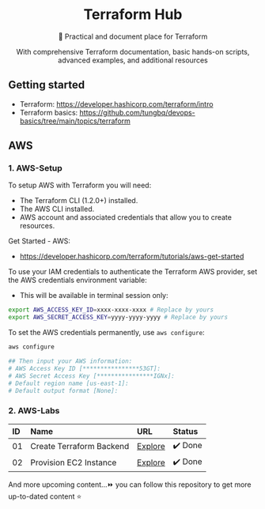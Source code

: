 <h1 align="center">Terraform Hub</h1>

<p align="center">🚀 Practical and document place for Terraform</p>
<p align="center">With comprehensive Terraform documentation, basic hands-on scripts, advanced examples, and additional resources</p>

## Getting started

- Terraform: https://developer.hashicorp.com/terraform/intro
- Terraform basics: https://github.com/tungbq/devops-basics/tree/main/topics/terraform

## AWS

### 1. AWS-Setup

To setup AWS with Terraform you will need:

- The Terraform CLI (1.2.0+) installed.
- The AWS CLI installed.
- AWS account and associated credentials that allow you to create resources.

Get Started - AWS:

- https://developer.hashicorp.com/terraform/tutorials/aws-get-started

To use your IAM credentials to authenticate the Terraform AWS provider, set the AWS credentials environment variable:

- This will be available in terminal session only:

```bash
export AWS_ACCESS_KEY_ID=xxxx-xxxx-xxxx # Replace by yours
export AWS_SECRET_ACCESS_KEY=yyyy-yyyy-yyyy # Replace by yours
```

To set the AWS credentials permanently, use `aws configure`:

```bash
aws configure

## Then input your AWS information:
# AWS Access Key ID [****************53GT]:
# AWS Secret Access Key [****************IGNx]:
# Default region name [us-east-1]:
# Default output format [None]:
```

### 2. AWS-Labs

| ID  | Name                     | URL                                      | Status  |
| :-- | :----------------------- | :--------------------------------------- | :------ |
| 01  | Create Terraform Backend | [Explore](./AWS/tf-backend/)             | ✔️ Done |
| 02  | Provision EC2 Instance   | [Explore](./AWS/provision-ec2-instance/) | ✔️ Done |

And more upcoming content...⏩ you can follow this repository to get more up-to-dated content ⭐

